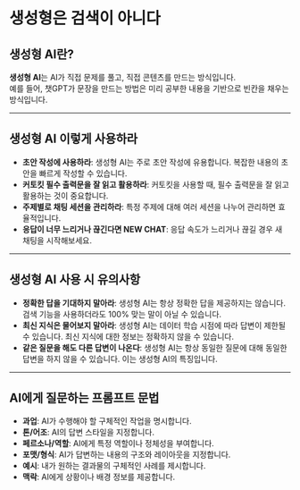 # 생성형은 검색이 아니다

## 생성형 AI란?
**생성형 AI**는 AI가 직접 문제를 풀고, 직접 콘텐츠를 만드는 방식입니다.  
예를 들어, 챗GPT가 문장을 만드는 방법은 미리 공부한 내용을 기반으로 빈칸을 채우는 방식입니다.

---

## 생성형 AI 이렇게 사용하라

- **초안 작성에 사용하라**: 생성형 AI는 주로 초안 작성에 유용합니다. 복잡한 내용의 초안을 빠르게 작성할 수 있습니다.
- **커토킷 필수 출력문을 잘 읽고 활용하라**: 커토킷을 사용할 때, 필수 출력문을 잘 읽고 활용하는 것이 중요합니다.
- **주제별로 채팅 세션을 관리하라**: 특정 주제에 대해 여러 세션을 나누어 관리하면 효율적입니다.
- **응답이 너무 느리거나 끊긴다면 NEW CHAT**: 응답 속도가 느리거나 끊길 경우 새 채팅을 시작해보세요.

---

## 생성형 AI 사용 시 유의사항

- **정확한 답을 기대하지 말아라**: 생성형 AI는 항상 정확한 답을 제공하지는 않습니다. 검색 기능을 사용하더라도 100% 맞는 말이 아닐 수 있습니다.
- **최신 지식은 물어보지 말아라**: 생성형 AI는 데이터 학습 시점에 따라 답변이 제한될 수 있습니다. 최신 지식에 대한 정보는 정확하지 않을 수 있습니다.
- **같은 질문을 해도 다른 답변이 나온다**: 생성형 AI는 항상 동일한 질문에 대해 동일한 답변을 하지 않을 수 있습니다. 이는 생성형 AI의 특징입니다.

---

## AI에게 질문하는 프롬프트 문법

- **과업**: AI가 수행해야 할 구체적인 작업을 명시합니다.
- **톤/어조**: AI의 답변 스타일을 지정합니다.
- **페르소나/역할**: AI에게 특정 역할이나 정체성을 부여합니다.
- **포맷/형식**: AI가 답변하는 내용의 구조와 레이아웃을 지정합니다.
- **예시**: 내가 원하는 결과물의 구체적인 사례를 제시합니다.
- **맥락**: AI에게 상황이나 배경 정보를 제공합니다.
